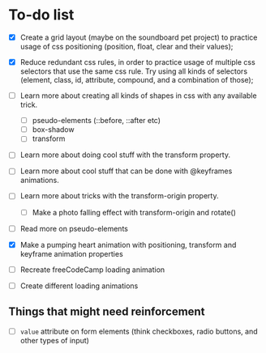 # To-do list

- [x] Create a grid layout (maybe on the soundboard pet project) to practice usage of css positioning (position, float, clear and their values);

- [x] Reduce redundant css rules, in order to practice usage of multiple css selectors that use the same css rule. Try using all kinds of selectors (element, class, id, attribute, compound, and a combination of those);

- [ ] Learn more about creating all kinds of shapes in css with any available trick.
  - [ ] pseudo-elements (::before, ::after etc)
  - [ ] box-shadow
  - [ ] transform

- [ ] Learn more about doing cool stuff with the transform property.

- [ ] Learn more about cool stuff that can be done with @keyframes animations.

- [ ] Learn more about tricks with the transform-origin property.
  - [ ] Make a photo falling effect with transform-origin and rotate()

- [ ] Read more on pseudo-elements

- [x] Make a pumping heart animation with positioning, transform and keyframe animation properties

- [ ] Recreate freeCodeCamp loading animation

- [ ] Create different loading animations

## Things that might need reinforcement

- [ ] `value` attribute on form elements (think checkboxes, radio buttons, and other types of input)


